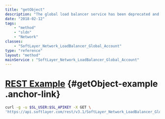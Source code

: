 ```yaml
---
title: "getObject"
description: "The global load balancer service has been deprecated and is no longer available. "
date: "2018-02-12"
tags:
    - "method"
    - "sldn"
    - "Network"
classes:
    - "SoftLayer_Network_LoadBalancer_Global_Account"
type: "reference"
layout: "method"
mainService : "SoftLayer_Network_LoadBalancer_Global_Account"
---
```


# [REST Example](#getObject-example) <a href="/article/rest/"><i class="fas fa-question"></i></a> {#getObject-example .anchor-link} 
```bash
curl -g -u $SL_USER:$SL_APIKEY -X GET \
'https://api.softlayer.com/rest/v3.1/SoftLayer_Network_LoadBalancer_Global_Account/{SoftLayer_Network_LoadBalancer_Global_AccountID}/getObject'
```
